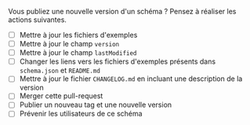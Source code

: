 Vous publiez une nouvelle version d'un schéma ?
Pensez à réaliser les actions suivantes.

- [ ] Mettre à jour les fichiers d'exemples
- [ ] Mettre à jour le champ `version`
- [ ] Mettre à jour le champ `lastModified`
- [ ] Changer les liens vers les fichiers d'exemples présents dans `schema.json` et `README.md`
- [ ] Mettre à jour le fichier `CHANGELOG.md` en incluant une description de la version
- [ ] Merger cette pull-request
- [ ] Publier un nouveau tag et une nouvelle version
- [ ] Prévenir les utilisateurs de ce schéma
